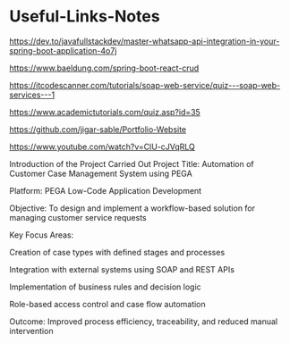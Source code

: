 # Useful-Links-Notes

https://dev.to/javafullstackdev/master-whatsapp-api-integration-in-your-spring-boot-application-4o7j

https://www.baeldung.com/spring-boot-react-crud

https://itcodescanner.com/tutorials/soap-web-service/quiz---soap-web-services---1

https://www.academictutorials.com/quiz.asp?id=35

https://github.com/jigar-sable/Portfolio-Website

https://www.youtube.com/watch?v=ClU-cJVqRLQ

Introduction of the Project Carried Out
Project Title: Automation of Customer Case Management System using PEGA

Platform: PEGA Low-Code Application Development

Objective: To design and implement a workflow-based solution for managing customer service requests

Key Focus Areas:

Creation of case types with defined stages and processes

Integration with external systems using SOAP and REST APIs

Implementation of business rules and decision logic

Role-based access control and case flow automation

Outcome: Improved process efficiency, traceability, and reduced manual intervention
